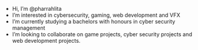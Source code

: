 -  Hi, I’m @pharrahlita
-  I’m interested in cybersecurity, gaming, web development and VFX
-  I’m currently studying a bachelors with honours in cyber security management 
-  I’m looking to collaborate on game projects, cyber security projects and web development projects. 
